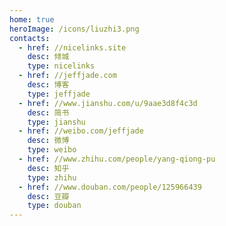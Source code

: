 ```yaml
---
home: true
heroImage: /icons/liuzhi3.png
contacts:
  - href: //nicelinks.site
    desc: 倾城
    type: nicelinks
  - href: //jeffjade.com
    desc: 博客
    type: jeffjade
  - href: //www.jianshu.com/u/9aae3d8f4c3d
    desc: 简书
    type: jianshu
  - href: //weibo.com/jeffjade
    desc: 微博
    type: weibo
  - href: //www.zhihu.com/people/yang-qiong-pu
    desc: 知乎
    type: zhihu
  - href: //www.douban.com/people/125966439
    desc: 豆瓣
    type: douban
---
```


<Contact />
